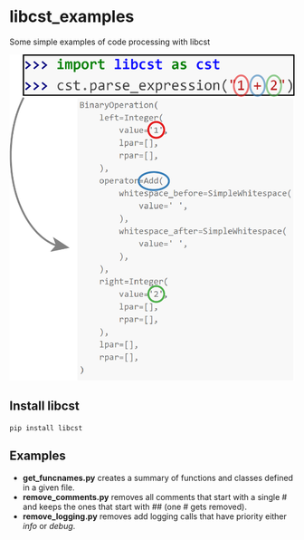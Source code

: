 # libcst_examples
Some simple examples of code processing with libcst

![main](figure/source.png)

## Install libcst

```
pip install libcst
```

## Examples

* **get_funcnames.py** creates a summary of functions and classes defined in a given file.
* **remove_comments.py** removes all comments that start with a single # and keeps the ones that start with ## (one # gets removed).
* **remove_logging.py** removes add logging calls that have priority either *info* or *debug*.
